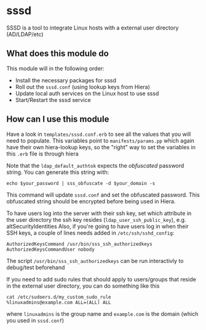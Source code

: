 # sssd

SSSD is a tool to integrate Linux hosts with a external user directory (AD/LDAP/etc)

## What does this module do

This module will in the following order:

* Install the necessary packages for sssd
* Roll out the `sssd.conf` (using lookup keys from Hiera)
* Update local auth services on the Linux host to use sssd
* Start/Restart the sssd service

## How can I use this module

Have a look in `templates/sssd.conf.erb` to see all the values that you will need to populate.
This variables point to `manifests/params.pp` which again have their own hiera-lookup keys, so the
"right" way to set the variables in this `.erb` file is through hiera

Note that the `ldap_default_authtok` expects the _obfuscated_ password string. You can generate this string with:

```
echo $your_password | sss_obfuscate -d $your_domain -s
```

This command will update `sssd.conf` and set the obfuscated password. This obfuscated string should be encrypted before being used in Hiera.

To have users log into the server with their ssh key, set which attribute in the user directory the ssh key resides (`ldap_user_ssh_public_key`), e.g. altSecurityIdentities
Also, if you're going to have users log in when their SSH keys, a couple of lines needs added in `/etc/ssh/sshd_config`:
```
AuthorizedKeysCommand /usr/bin/sss_ssh_authorizedkeys
AuthorizedKeysCommandUser nobody
```
The script `/usr/bin/sss_ssh_authorizedkeys` can be run interactivly to debug/test beforehand

If you need to add sudo rules that should apply to users/groups that reside in the external user directory, you can do something like this
```
cat /etc/sudoers.d/my_custom_sudo_rule
%linuxadmins@example.com ALL=(ALL) ALL
```
where `linuxadmins` is the group name and `example.com` is the domain (which you used in `sssd.conf`)




